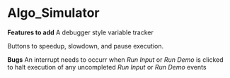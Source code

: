 # Algo_Simulator

**Features to add**
A debugger style variable tracker

Buttons to speedup, slowdown, and pause execution.

**Bugs**
An interrupt needs to occurr when _Run Input_ or _Run Demo_ is clicked to halt execution of any uncompleted _Run Input_ or _Run Demo_ events
